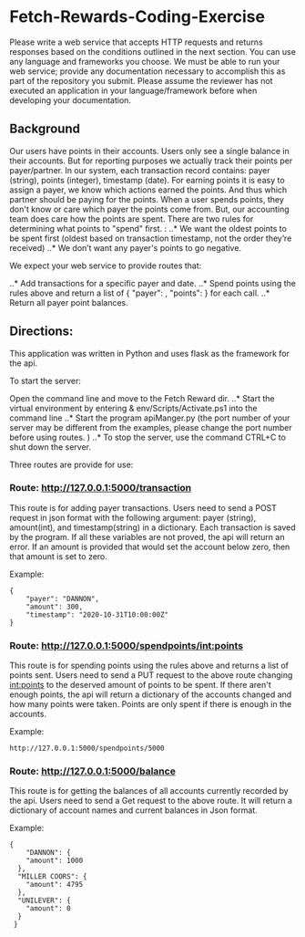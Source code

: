 # Fetch-Rewards-Coding-Exercise

Please write a web service that accepts HTTP requests and returns responses based on the conditions outlined in the next section. You can use any language and frameworks you choose. We must be able to run your web service; provide any documentation necessary to accomplish this as part of the repository you submit. Please assume the reviewer has not executed an application in your language/framework before when developing your documentation.

## Background

Our users have points in their accounts. Users only see a single balance in their accounts. But for reporting purposes we actually track their points per payer/partner. In our system, each transaction record contains: payer (string), points (integer), timestamp (date). For earning points it is easy to assign a payer, we know which actions earned the points. And thus which partner should be paying for the points. When a user spends points, they don't know or care which payer the points come from. But, our accounting team does care how the points are spent. There are two rules for determining what points to "spend" first.
:
..* We want the oldest points to be spent first (oldest based on transaction timestamp, not the order they’re received) 
..* We don’t want any payer's points to go negative.

We expect your web service to provide routes that: 

..* Add transactions for a specific payer and date. 
..* Spend points using the rules above and return a list of { "payer": , "points": } for each call. 
..* Return all payer point balances.

## Directions:

This application was written in Python and uses flask as the framework for the api.

To start the server:

Open the command line and move to the Fetch Reward dir.
..* Start the virtual environment by entering & env/Scripts/Activate.ps1 into the command line
..* Start the program apiManger.py (the port number of your server may be different from the examples, please change the port number before using routes. )
..* To stop the server, use the command CTRL+C to shut down the server.

Three routes are provide for use:

### Route: http://127.0.0.1:5000/transaction

This route is for adding payer transactions. Users need to send a POST request in json format with the following argument: payer (string), amount(int), and timestamp(string) in a dictionary. Each transaction is saved by the program. If all these variables are not proved, the api will return an error. If an amount is provided that would set the account below zero, then that amount is set to zero. 

Example:
```
{
    "payer": "DANNON", 
    "amount": 300, 
    "timestamp": "2020-10-31T10:00:00Z"
}
```

### Route: http://127.0.0.1:5000/spendpoints/<int:points>

This route is for spending points using the rules above and returns a list of points sent. Users need to send a PUT request to the above route changing <int:points> to the deserved amount of points to be spent. If there aren't enough points, the api will return a dictionary of the accounts changed and how many points were taken. Points are only spent if there is enough in the accounts. 

Example:

```
http://127.0.0.1:5000/spendpoints/5000
```
### Route: http://127.0.0.1:5000/balance

This route is for getting the balances of all accounts currently recorded by the api. Users need to send a Get request to the above route. It will return a dictionary of account names and current balances in Json format. 

Example:
```
{
    "DANNON": {
    "amount": 1000
  },
  "MILLER COORS": {
    "amount": 4795
  },
  "UNILEVER": {
    "amount": 0
  }
 }
```